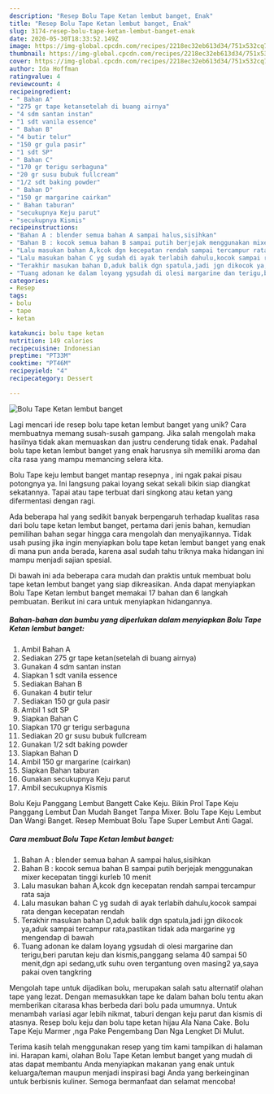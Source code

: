 ```yaml
---
description: "Resep Bolu Tape Ketan lembut banget, Enak"
title: "Resep Bolu Tape Ketan lembut banget, Enak"
slug: 3174-resep-bolu-tape-ketan-lembut-banget-enak
date: 2020-05-30T18:33:52.149Z
image: https://img-global.cpcdn.com/recipes/2218ec32eb613d34/751x532cq70/bolu-tape-ketan-lembut-banget-foto-resep-utama.jpg
thumbnail: https://img-global.cpcdn.com/recipes/2218ec32eb613d34/751x532cq70/bolu-tape-ketan-lembut-banget-foto-resep-utama.jpg
cover: https://img-global.cpcdn.com/recipes/2218ec32eb613d34/751x532cq70/bolu-tape-ketan-lembut-banget-foto-resep-utama.jpg
author: Ida Hoffman
ratingvalue: 4
reviewcount: 4
recipeingredient:
- " Bahan A"
- "275 gr tape ketansetelah di buang airnya"
- "4 sdm santan instan"
- "1 sdt vanila essence"
- " Bahan B"
- "4 butir telur"
- "150 gr gula pasir"
- "1 sdt SP"
- " Bahan C"
- "170 gr terigu serbaguna"
- "20 gr susu bubuk fullcream"
- "1/2 sdt baking powder"
- " Bahan D"
- "150 gr margarine cairkan"
- " Bahan taburan"
- "secukupnya Keju parut"
- "secukupnya Kismis"
recipeinstructions:
- "Bahan A : blender semua bahan A sampai halus,sisihkan"
- "Bahan B : kocok semua bahan B sampai putih berjejak menggunakan mixer kecepatan tinggi kurleb 10 menit"
- "Lalu masukan bahan A,kcok dgn kecepatan rendah sampai tercampur rata saja"
- "Lalu masukan bahan C yg sudah di ayak terlabih dahulu,kocok sampai rata dengan kecepatan rendah"
- "Terakhir masukan bahan D,aduk balik dgn spatula,jadi jgn dikocok ya,aduk sampai tercampur rata,pastikan tidak ada margarine yg mengendap di bawah"
- "Tuang adonan ke dalam loyang ygsudah di olesi margarine dan terigu,beri parutan keju dan kismis,panggang selama 40 sampai 50 menit,dgn api sedang,utk suhu oven tergantung oven masing2 ya,saya pakai oven tangkring"
categories:
- Resep
tags:
- bolu
- tape
- ketan

katakunci: bolu tape ketan 
nutrition: 149 calories
recipecuisine: Indonesian
preptime: "PT33M"
cooktime: "PT46M"
recipeyield: "4"
recipecategory: Dessert

---
```



![Bolu Tape Ketan lembut banget](https://img-global.cpcdn.com/recipes/2218ec32eb613d34/751x532cq70/bolu-tape-ketan-lembut-banget-foto-resep-utama.jpg)

Lagi mencari ide resep bolu tape ketan lembut banget yang unik? Cara membuatnya memang susah-susah gampang. Jika salah mengolah maka hasilnya tidak akan memuaskan dan justru cenderung tidak enak. Padahal bolu tape ketan lembut banget yang enak harusnya sih memiliki aroma dan cita rasa yang mampu memancing selera kita.

Bolu Tape keju lembut banget mantap resepnya , ini ngak pakai pisau potongnya ya. Ini langsung pakai loyang sekat sekali bikin siap diangkat sekatannya. Tapai atau tape terbuat dari singkong atau ketan yang difermentasi dengan ragi.

Ada beberapa hal yang sedikit banyak berpengaruh terhadap kualitas rasa dari bolu tape ketan lembut banget, pertama dari jenis bahan, kemudian pemilihan bahan segar hingga cara mengolah dan menyajikannya. Tidak usah pusing jika ingin menyiapkan bolu tape ketan lembut banget yang enak di mana pun anda berada, karena asal sudah tahu triknya maka hidangan ini mampu menjadi sajian spesial.


Di bawah ini ada beberapa cara mudah dan praktis untuk membuat bolu tape ketan lembut banget yang siap dikreasikan. Anda dapat menyiapkan Bolu Tape Ketan lembut banget memakai 17 bahan dan 6 langkah pembuatan. Berikut ini cara untuk menyiapkan hidangannya.

<!--inarticleads1-->

##### Bahan-bahan dan bumbu yang diperlukan dalam menyiapkan Bolu Tape Ketan lembut banget:

1. Ambil  Bahan A
1. Sediakan 275 gr tape ketan(setelah di buang airnya)
1. Gunakan 4 sdm santan instan
1. Siapkan 1 sdt vanila essence
1. Sediakan  Bahan B
1. Gunakan 4 butir telur
1. Sediakan 150 gr gula pasir
1. Ambil 1 sdt SP
1. Siapkan  Bahan C
1. Siapkan 170 gr terigu serbaguna
1. Sediakan 20 gr susu bubuk fullcream
1. Gunakan 1/2 sdt baking powder
1. Siapkan  Bahan D
1. Ambil 150 gr margarine (cairkan)
1. Siapkan  Bahan taburan
1. Gunakan secukupnya Keju parut
1. Ambil secukupnya Kismis


Bolu Keju Panggang Lembut Bangett Cake Keju. Bikin Prol Tape Keju Panggang Lembut Dan Mudah Banget Tanpa Mixer. Bolu Tape Keju Lembut Dan Wangi Banget. Resep Membuat Bolu Tape Super Lembut Anti Gagal. 

<!--inarticleads2-->

##### Cara membuat Bolu Tape Ketan lembut banget:

1. Bahan A : blender semua bahan A sampai halus,sisihkan
1. Bahan B : kocok semua bahan B sampai putih berjejak menggunakan mixer kecepatan tinggi kurleb 10 menit
1. Lalu masukan bahan A,kcok dgn kecepatan rendah sampai tercampur rata saja
1. Lalu masukan bahan C yg sudah di ayak terlabih dahulu,kocok sampai rata dengan kecepatan rendah
1. Terakhir masukan bahan D,aduk balik dgn spatula,jadi jgn dikocok ya,aduk sampai tercampur rata,pastikan tidak ada margarine yg mengendap di bawah
1. Tuang adonan ke dalam loyang ygsudah di olesi margarine dan terigu,beri parutan keju dan kismis,panggang selama 40 sampai 50 menit,dgn api sedang,utk suhu oven tergantung oven masing2 ya,saya pakai oven tangkring


Mengolah tape untuk dijadikan bolu, merupakan salah satu alternatif olahan tape yang lezat. Dengan memasukkan tape ke dalam bahan bolu tentu akan memberikan citarasa khas berbeda dari bolu pada umumnya. Untuk menambah variasi agar lebih nikmat, taburi dengan keju parut dan kismis di atasnya. Resep bolu keju dan bolu tape ketan hijau Ala Nana Cake. Bolu Tape Keju Marmer ,nga Pake Pengembang Dan Nga Lengket Di Mulut. 

Terima kasih telah menggunakan resep yang tim kami tampilkan di halaman ini. Harapan kami, olahan Bolu Tape Ketan lembut banget yang mudah di atas dapat membantu Anda menyiapkan makanan yang enak untuk keluarga/teman maupun menjadi inspirasi bagi Anda yang berkeinginan untuk berbisnis kuliner. Semoga bermanfaat dan selamat mencoba!
